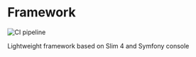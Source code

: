 # Framework

![CI pipeline](https://github.com/szemul/framework/actions/workflows/php.yml/badge.svg)


Lightweight framework based on Slim 4 and Symfony console
